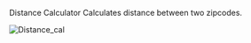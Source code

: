 Distance Calculator 
Calculates distance between two zipcodes.

![Distance_cal](https://github.com/Mahabir6878/Distance_Calcuclator/assets/118442676/7a4c5480-34ab-493c-a1d7-17e1e1f547b3)
